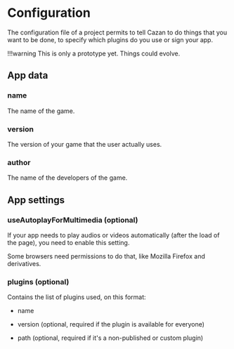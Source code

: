 # Configuration

The configuration file of a project permits to tell Cazan to do things that you want to be done, to specify which plugins do you use or sign your app.

!!!warning
    This is only a prototype yet. Things could evolve.

## App data

### name

The name of the game.

### version

The version of your game that the user actually uses.

### author

The name of the developers of the game.

## App settings

### useAutoplayForMultimedia (optional)

If your app needs to play audios or videos automatically (after the load of the page), you need to enable this setting.

Some browsers need permissions to do that, like Mozilla Firefox and derivatives.

### plugins (optional)

Contains the list of plugins used, on this format:

- name

- version (optional, required if the plugin is available for everyone)

- path (optional, required if it's a non-published or custom plugin)
